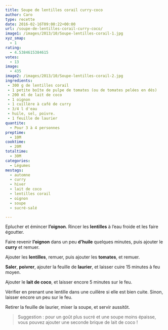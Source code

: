 ```yaml
---
title: Soupe de lentilles corail curry-coco
author: Caro
type: recette
date: 2016-02-16T09:00:22+00:00
url: /soupe-de-lentilles-corail-curry-coco/
image1: /images/2013/10/Soupe-lentilles-corail-1.jpg
xyz_smap:
  - 1
rating:
  - 4.5384615384615
votes:
  - 13
image:
  - 435
image2: /images/2013/10/Soupe-lentilles-corail-2.jpg
ingredients:
 - 300 g de lentilles corail
 - 1 petite boîte de pulpe de tomates (ou de tomates pelées en dés)
 - 200 ml de lait de coco
 - 1 oignon
 - 1 cuillère à café de curry
 - 3/4 l d'eau
 - huile, sel, poivre.
 - 1 feuille de laurier
quantite:
  - Pour 3 à 4 personnes
preptime:
  - 10M
cooktime:
  - 20M
totaltime:
  - 30M
categories:
  - Légumes
mestags:
  - automne
  - curry
  - hiver
  - lait de coco
  - lentilles corail
  - oignon
  - soupe
  - sucré-salé

---
```

Eplucher et émincer **l&rsquo;oignon**. Rincer les **lentilles** à l&rsquo;eau froide et les faire égoutter.

Faire revenir **l&rsquo;oignon** dans un peu **d&rsquo;huile** quelques minutes, puis ajouter le **curry** et remuer.

Ajouter les **lentilles**, remuer, puis ajouter les **tomates**, et remuer.

**Saler**, **poivrer**, ajouter la feuille de **laurier**, et laisser cuire 15 minutes à feu moyen.

Ajouter le **lait de coco**, et laisser encore 5 minutes sur le feu.

Vérifier en prenant une lentille dans une cuillère si elle est bien cuite. Sinon, laisser encore un peu sur le feu.

Retirer la feuille de laurier, mixer la soupe, et servir aussitôt.

> Suggestion : pour un goût plus sucré et une soupe moins épaisse, vous pouvez ajouter une seconde brique de lait de coco !